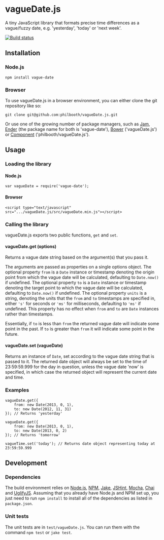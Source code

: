 # vagueDate.js

A tiny JavaScript library
that formats precise time differences
as a vague/fuzzy date,
e.g. 'yesterday', 'today' or 'next week'.

[![Build status][ci-image]][ci-status]

## Installation

### Node.js

```
npm install vague-date
```

### Browser

To use vagueDate.js in a browser environment, you can
either clone the git repository like so:

```
git clone git@github.com:philbooth/vagueDate.js.git
```

Or use one of the growing number of package managers, such as
[Jam][jam],
[Ender][ender] (the package name for both is 'vague-date'),
[Bower][bower] ('vagueDate.js')
or [Component][component] ('philbooth/vagueDate.js').

## Usage

### Loading the library

#### Node.js

```
var vagueDate = require('vague-date');
```

#### Browser

```
<script type="text/javascript" src=".../vagueDate.js/src/vagueDate.min.js"></script>
```

### Calling the library

vagueDate.js exports two public functions, `get` and `set`.

#### vagueDate.get (options)

Returns a vague date string
based on the argument(s) that you pass it.

The arguments are passed as properties on a single options object.
The optional property `from` is a `Date` instance or timestamp
denoting the origin point from which the vague date will be calculated,
defaulting to `Date.now()` if undefined.
The optional property `to` is a `Date` instance or timestamp
denoting the target point to which the vague date will be calculated,
defaulting to `Date.now()` if undefined.
The optional property `units` is a string,
denoting the units that the `from` and `to` timestamps are specified in,
either `'s'` for seconds or `'ms'` for milliseconds,
defaulting to `'ms'` if undefined.
This property has no effect
when `from` and `to` are `Date` instances
rather than timestamps.

Essentially, if `to` is less than `from` the returned vague date will
indicate some point in the past. If `to` is greater than `from` it will
indicate some point in the future.

#### vagueDate.set (vagueDate)

Returns an instance of `Date`,
set according to the vague date string that is passed to it.
The returned date object
will always be set to the time of 23:59:59.999
for the day in question,
unless the vague date 'now' is specified,
in which case the returned object will represent the current date and time.

### Examples

```
vagueDate.get({
	from: new Date(2013, 0, 1),
	to: new Date(2012, 11, 31)
}); // Returns 'yesterday'

vagueDate.get({
	from: new Date(2013, 0, 1),
	to: new Date(2013, 0, 2)
}); // Returns 'tomorrow'

vagueTime.set('today'); // Returns date object representing today at 23:59:59.999
```

## Development

### Dependencies

The build environment relies on
[Node.js][node],
[NPM],
[Jake],
[JSHint],
[Mocha],
[Chai] and
[UglifyJS].
Assuming that you already have Node.js and NPM set up,
you just need to run `npm install`
to install all of the dependencies as listed in `package.json`.

### Unit tests

The unit tests are in `test/vagueDate.js`.
You can run them with the command `npm test` or `jake test`.

[ci-image]: https://secure.travis-ci.org/philbooth/vagueDate.js.png?branch=master
[ci-status]: http://travis-ci.org/#!/philbooth/vagueDate.js
[jam]: http://jamjs.org/
[component]: https://github.com/component/component
[ender]: https://github.com/ender-js/Ender
[bower]: https://github.com/twitter/bower
[node]: http://nodejs.org/
[npm]: https://npmjs.org/
[jake]: https://github.com/mde/jake
[jshint]: https://github.com/jshint/node-jshint
[mocha]: http://visionmedia.github.com/mocha
[chai]: http://chaijs.com/
[uglifyjs]: https://github.com/mishoo/UglifyJS

